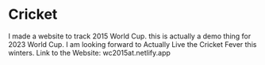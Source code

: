 # Cricket
I made a website to track 2015 World Cup. this is actually a demo thing for 2023 World Cup.
I am looking forward to Actually Live the Cricket Fever this winters.
Link to the Website: wc2015at.netlify.app
